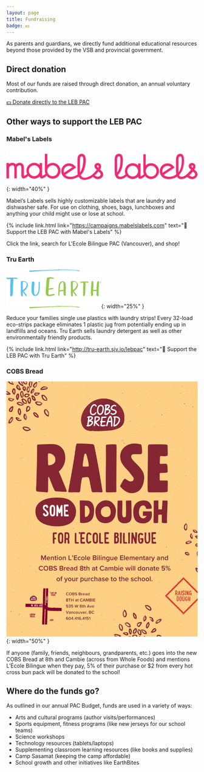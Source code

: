 ```yaml
---
layout: page
title: Fundraising
badge: 💵
---
```


As parents and guardians, we directly fund additional educational resources beyond those provided by the VSB and provincial government.

## Direct donation

Most of our funds are raised through direct donation, an annual voluntary contribution.

<a class="message message-icon" href="{% link donations.md %}">
  💵 Donate directly to the LEB PAC
</a>

## Other ways to support the LEB PAC

### Mabel's Labels

![Mabel's Labels](/assets/img/fundraising_mabelslabels.png){: width="40%" }

Mabel’s Labels sells highly customizable labels that are laundry and dishwasher safe. For use on clothing, shoes, bags, lunchboxes and anything your child might use or lose at school.

{% include link.html link="https://campaigns.mabelslabels.com" text="🔗 Support the LEB PAC with Mabel's Labels" %}

Click the link, search for L'Ecole Bilingue PAC (Vancouver), and shop!

### Tru Earth

![Tru Earth](/assets/img/fundraising_truearth.png){: width="25%" }

Reduce your families single use plastics with laundry strips! Every 32-load eco-strips package eliminates 1 plastic jug from potentially ending up in landfills and oceans. Tru Earth sells laundry detergent as well as other environmentally friendly products.

{% include link.html link="http://tru-earth.sjv.io/lebpac" text="🔗 Support the LEB PAC with Tru Earth" %}

### COBS Bread

![COBS Bread](/assets/img/fundraising_cobs.jpeg){: width="50%" }

If anyone (family, friends, neighbours, grandparents, etc.) goes into the new COBS Bread at 8th and Cambie (across from Whole Foods) and mentions L’École Bilingue when they pay, 5% of their purchase or $2 from every hot cross bun pack will be donated to the school!

## Where do the funds go?

As outlined in our annual PAC Budget, funds are used in a variety of ways:

* Arts and cultural programs (author visits/performances)
* Sports equipment, fitness programs (like new jerseys for our school teams)
* Science workshops
* Technology resources (tablets/laptops)
* Supplementing classroom learning resources (like books and supplies)
* Camp Sasamat (keeping the camp affordable)
* School growth and other initiatives like EarthBites